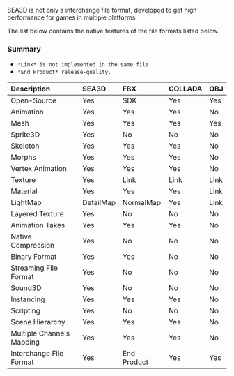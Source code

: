 SEA3D is not only a interchange file format, developed to get high performance for games in multiple platforms.

The list below contains the native features of the file formats listed below.

### Summary ###
  * `*Link* is not implemented in the same file.`
  * `*End Product* release-quality.`

| **Description** | **SEA3D** | **FBX** | **COLLADA** | **OBJ** |
|:----------------|:----------|:--------|:------------|:--------|
| Open-Source | Yes | SDK | Yes | Yes |
| Animation | Yes | Yes | Yes | No |
| Mesh | Yes | Yes | Yes | Yes |
| Sprite3D | Yes | No | No | No |
| Skeleton | Yes | Yes | Yes | No |
| Morphs | Yes | Yes | Yes | No |
| Vertex Animation | Yes | Yes | Yes | No |
| Texture | Yes | Link | Link | Link |
| Material | Yes | Yes | Yes | Link |
| LightMap | DetailMap | NormalMap | Yes | Link | Link | No |
| Layered Texture | Yes | No | No | No |
| Animation Takes | Yes | Yes | Yes | No |
| Native Compression | Yes | No | No | No |
| Binary Format | Yes | Yes | No | No |
| Streaming File Format | Yes | No | No | No |
| Sound3D | Yes | No | No | No |
| Instancing | Yes | Yes | Yes | No |
| Scripting | Yes | No | No | No |
| Scene Hierarchy | Yes | Yes | Yes | No |
| Multiple Channels Mapping | Yes | Yes | Yes | No |
| Interchange File Format | Yes | End Product | Yes | Yes | Yes |